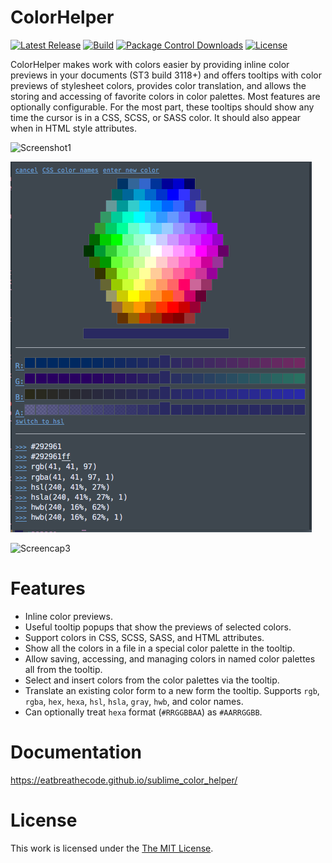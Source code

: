 # ColorHelper
[![Latest Release][release-image]][release-link]
[![Build][github-ci-image]][github-ci-link]
[![Package Control Downloads][pc-image]][pc-link]
[![License][license-image]][license-link]

ColorHelper makes work with colors easier by providing inline color previews in your documents (ST3 build 3118+) and offers tooltips with color previews of stylesheet colors, provides color translation, and allows the storing and accessing of favorite colors in color palettes.  Most features are optionally configurable. For the most part, these tooltips should show any time the cursor is in a CSS, SCSS, or SASS color.  It should also appear when in HTML style attributes.

![Screenshot1](docs/src/markdown/images/composite.png)

![Screenshot2](docs/src/markdown/images/color_picker.png)

![Screencap3](docs/src/markdown/images/inline_preview.gif)

# Features

- Inline color previews.
- Useful tooltip popups that show the previews of selected colors.
- Support colors in CSS, SCSS, SASS, and HTML attributes.
- Show all the colors in a file in a special color palette in the tooltip.
- Allow saving, accessing, and managing colors in named color palettes all from the tooltip.
- Select and insert colors from the color palettes via the tooltip.
- Translate an existing color form to a new form the tooltip.  Supports `rgb`, `rgba`, `hex`, `hexa`, `hsl`, `hsla`, `gray`, `hwb`, and color names.
- Can optionally treat `hexa` format (`#RRGGBBAA`) as `#AARRGGBB`.

# Documentation

https://eatbreathecode.github.io/sublime_color_helper/

# License

This work is licensed under the [The MIT License](LICENSE).

[release-image]: https://img.shields.io/github/tag/EatBreatheCode/sublime_trailing_spaces.svg?label=version
[release-link]: https://github.com/EatBreatheCode/sublime_trailing_spaces/releases
[github-ci-image]: https://github.com/EatBreatheCode/sublime_trailing_spaces/workflows/build/badge.svg?branch=master&event=push
[github-ci-link]: https://github.com/EatBreatheCode/sublime_trailing_spaces/actions?query=workflow%3Abuild+branch%3Amaster
[pc-image]: https://img.shields.io/packagecontrol/dt/ColorHelper.svg?labelColor=333333&logo=sublime%20text
[pc-link]: https://packagecontrol.io/packages/ColorHelper
[license-image]: https://img.shields.io/badge/license-MIT-blue.svg?labelColor=333333
[license-link]: LICENSE
